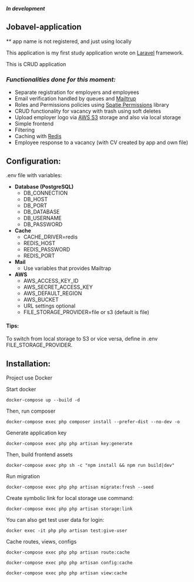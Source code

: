 ***In development***

## Jobavel-application

** app name is not registered, and just using locally

This application is my first study application wrote on [Laravel](https://laravel.com) framework.

This is CRUD application

### ***Functionalities done for this moment:***

- Separate registration for employers and employees
- Email verification handled by queues and [Mailtrup](https://mailtrap.io)
- Roles and Permissions policies using [Spatie Permissions](https://spatie.be/docs/laravel-permission/v6/introduction)
  library
- CRUD functionality for vacancy with trash using soft deletes
- Upload employer logo via [AWS S3](https://aws.amazon.com/s3/) storage and also via local storage
- Simple frontend
- Filtering
- Caching with [Redis](https://redis.io/)
- Employee response to a vacancy (with CV created by app and own file)

## Configuration:

.env file with variables:

- **Database (PostgreSQL)**
    - DB_CONNECTION
    - DB_HOST
    - DB_PORT
    - DB_DATABASE
    - DB_USERNAME
    - DB_PASSWORD
- **Cache**
    - CACHE_DRIVER=redis
    - REDIS_HOST
    - REDIS_PASSWORD
    - REDIS_PORT
- **Mail**
    - Use variables that provides Mailtrap
- **AWS**
    - AWS_ACCESS_KEY_ID
    - AWS_SECRET_ACCESS_KEY
    - AWS_DEFAULT_REGION
    - AWS_BUCKET
    - URL settings optional
    - FILE_STORAGE_PROVIDER=file or s3 (default is file)

#### Tips:

To switch from local storage to S3 or vice versa, define in .env FILE_STORAGE_PROVIDER.

## Installation:

Project use Docker

Start docker

````
docker-compose up --build -d
````

Then, run composer

````
docker-compose exec php composer install --prefer-dist --no-dev -o
````

Generate application key

````
docker-compose exec php php artisan key:generate
````

Then, build frontend assets

````
docker-compose exec php sh -c "npm install && npm run build|dev"
````

Run migration

````
docker-compose exec php php artisan migrate:fresh --seed
````

Create symbolic link for local storage use command:

````
docker-compose exec php php artisan storage:link
````

You can also get test user data for login:

````
docker exec -it php php artisan test:give-user
````

Cache routes, views, configs

````
docker-compose exec php php artisan route:cache
````

````
docker-compose exec php php artisan config:cache
````

````
docker-compose exec php php artisan view:cache
````
